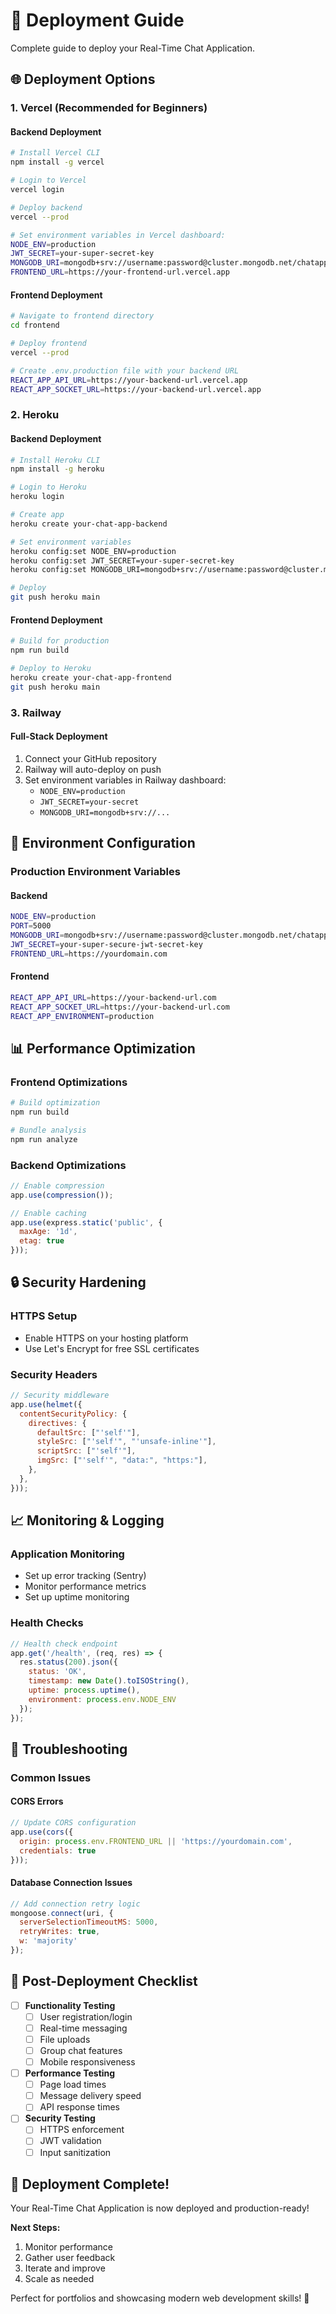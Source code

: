 # 🚀 Deployment Guide

Complete guide to deploy your Real-Time Chat Application.

## 🌐 Deployment Options

### **1. Vercel (Recommended for Beginners)**

#### **Backend Deployment**
```bash
# Install Vercel CLI
npm install -g vercel

# Login to Vercel
vercel login

# Deploy backend
vercel --prod

# Set environment variables in Vercel dashboard:
NODE_ENV=production
JWT_SECRET=your-super-secret-key
MONGODB_URI=mongodb+srv://username:password@cluster.mongodb.net/chatapp
FRONTEND_URL=https://your-frontend-url.vercel.app
```

#### **Frontend Deployment**
```bash
# Navigate to frontend directory
cd frontend

# Deploy frontend
vercel --prod

# Create .env.production file with your backend URL
REACT_APP_API_URL=https://your-backend-url.vercel.app
REACT_APP_SOCKET_URL=https://your-backend-url.vercel.app
```

### **2. Heroku**

#### **Backend Deployment**
```bash
# Install Heroku CLI
npm install -g heroku

# Login to Heroku
heroku login

# Create app
heroku create your-chat-app-backend

# Set environment variables
heroku config:set NODE_ENV=production
heroku config:set JWT_SECRET=your-super-secret-key
heroku config:set MONGODB_URI=mongodb+srv://username:password@cluster.mongodb.net/chatapp

# Deploy
git push heroku main
```

#### **Frontend Deployment**
```bash
# Build for production
npm run build

# Deploy to Heroku
heroku create your-chat-app-frontend
git push heroku main
```

### **3. Railway**

#### **Full-Stack Deployment**
1. Connect your GitHub repository
2. Railway will auto-deploy on push
3. Set environment variables in Railway dashboard:
   - `NODE_ENV=production`
   - `JWT_SECRET=your-secret`
   - `MONGODB_URI=mongodb+srv://...`

## 🔧 Environment Configuration

### **Production Environment Variables**

#### **Backend**
```bash
NODE_ENV=production
PORT=5000
MONGODB_URI=mongodb+srv://username:password@cluster.mongodb.net/chatapp
JWT_SECRET=your-super-secure-jwt-secret-key
FRONTEND_URL=https://yourdomain.com
```

#### **Frontend**
```bash
REACT_APP_API_URL=https://your-backend-url.com
REACT_APP_SOCKET_URL=https://your-backend-url.com
REACT_APP_ENVIRONMENT=production
```

## 📊 Performance Optimization

### **Frontend Optimizations**
```bash
# Build optimization
npm run build

# Bundle analysis
npm run analyze
```

### **Backend Optimizations**
```javascript
// Enable compression
app.use(compression());

// Enable caching
app.use(express.static('public', {
  maxAge: '1d',
  etag: true
}));
```

## 🔒 Security Hardening

### **HTTPS Setup**
- Enable HTTPS on your hosting platform
- Use Let's Encrypt for free SSL certificates

### **Security Headers**
```javascript
// Security middleware
app.use(helmet({
  contentSecurityPolicy: {
    directives: {
      defaultSrc: ["'self'"],
      styleSrc: ["'self'", "'unsafe-inline'"],
      scriptSrc: ["'self'"],
      imgSrc: ["'self'", "data:", "https:"],
    },
  },
}));
```

## 📈 Monitoring & Logging

### **Application Monitoring**
- Set up error tracking (Sentry)
- Monitor performance metrics
- Set up uptime monitoring

### **Health Checks**
```javascript
// Health check endpoint
app.get('/health', (req, res) => {
  res.status(200).json({
    status: 'OK',
    timestamp: new Date().toISOString(),
    uptime: process.uptime(),
    environment: process.env.NODE_ENV
  });
});
```

## 🚨 Troubleshooting

### **Common Issues**

#### **CORS Errors**
```javascript
// Update CORS configuration
app.use(cors({
  origin: process.env.FRONTEND_URL || 'https://yourdomain.com',
  credentials: true
}));
```

#### **Database Connection Issues**
```javascript
// Add connection retry logic
mongoose.connect(uri, {
  serverSelectionTimeoutMS: 5000,
  retryWrites: true,
  w: 'majority'
});
```

## 🎯 Post-Deployment Checklist

- [ ] **Functionality Testing**
  - [ ] User registration/login
  - [ ] Real-time messaging
  - [ ] File uploads
  - [ ] Group chat features
  - [ ] Mobile responsiveness

- [ ] **Performance Testing**
  - [ ] Page load times
  - [ ] Message delivery speed
  - [ ] API response times

- [ ] **Security Testing**
  - [ ] HTTPS enforcement
  - [ ] JWT validation
  - [ ] Input sanitization

## 🎉 Deployment Complete!

Your Real-Time Chat Application is now deployed and production-ready!

**Next Steps:**
1. Monitor performance
2. Gather user feedback
3. Iterate and improve
4. Scale as needed

Perfect for portfolios and showcasing modern web development skills! 🚀
